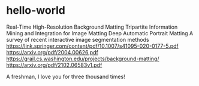 # hello-world


Real-Time High-Resolution Background Matting
Tripartite Information Mining and Integration for Image Matting
Deep Automatic Portrait Matting
A survey of recent interactive image segmentation methods
https://link.springer.com/content/pdf/10.1007/s41095-020-0177-5.pdf
https://arxiv.org/pdf/2004.00626.pdf
https://grail.cs.washington.edu/projects/background-matting/
https://arxiv.org/pdf/2102.06583v1.pdf

A freshman, I love you for three thousand times!
